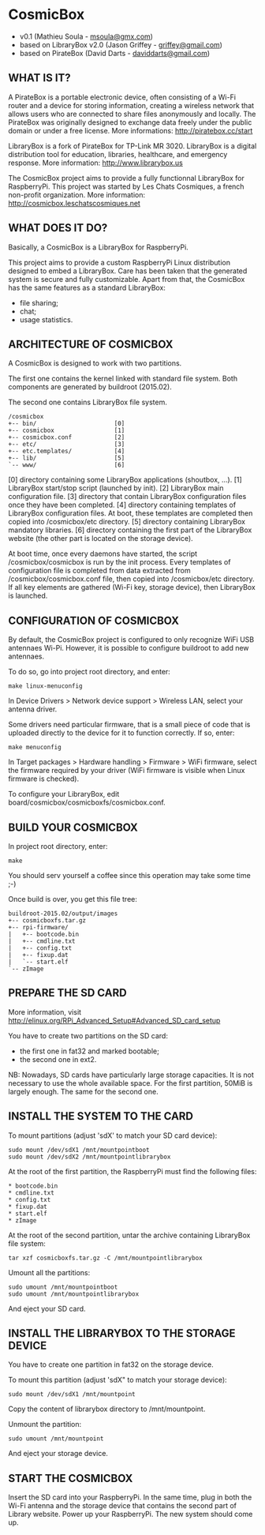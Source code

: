 # CosmicBox

* v0.1 (Mathieu Soula - msoula@gmx.com)
* based on LibraryBox v2.0 (Jason Griffey - griffey@gmail.com)
* based on PirateBox (David Darts - daviddarts@gmail.com)

## WHAT IS IT?

A PirateBox is a portable electronic device, often consisting of a Wi-Fi router
and a device for storing information, creating a wireless network that allows
users who are connected to share files anonymously and locally. The PirateBox
was originally designed to exchange data freely under the public domain or
under a free license.
More informations: http://piratebox.cc/start

LibraryBox is a fork of PirateBox for TP-Link MR 3020. LibraryBox is a digital
distribution tool for education, libraries, healthcare, and emergency response.
More information: http://www.librarybox.us

The CosmicBox project aims to provide a fully functionnal LibraryBox for
RaspberryPi. This project was started by Les Chats Cosmiques, a french
non-profit organization.
More information: http://cosmicbox.leschatscosmiques.net

## WHAT DOES IT DO?

Basically, a CosmicBox is a LibraryBox for RaspberryPi.

This project aims to provide a custom RaspberryPi Linux distribution designed
to embed a LibraryBox. Care has been taken that the generated system is secure
and fully customizable. Apart from that, the CosmicBox has the same features
as a standard LibraryBox:
 - file sharing;
 - chat;
 - usage statistics.

## ARCHITECTURE OF COSMICBOX

A CosmicBox is designed to work with two partitions.

The first one contains the kernel linked with standard file system. Both
components are generated by buildroot (2015.02).

The second one contains LibraryBox file system.

    /cosmicbox
    +-- bin/                      [0]
    +-- cosmicbox                 [1]
    +-- cosmicbox.conf            [2]
    +-- etc/                      [3]
    +-- etc.templates/            [4]
    +-- lib/                      [5]
    `-- www/                      [6]

[0] directory containing some LibraryBox applications (shoutbox, ...).
[1] LibraryBox start/stop script (launched by init).
[2] LibraryBox main configuration file.
[3] directory that contain LibraryBox configuration files once they have
    been completed.
[4] directory containing templates of LibraryBox configuration files. At boot,
    these templates are completed then copied into /cosmicbox/etc directory.
[5] directory containing LibraryBox mandatory libraries.
[6] directory containing the first part of the LibraryBox website (the other
    part is located on the storage device).

At boot time, once every daemons have started, the script /cosmicbox/cosmicbox
is run by the init process.
Every templates of configuration file is completed from data extracted from
/cosmicbox/cosmicbox.conf file, then copied into /cosmicbox/etc directory.
If all key elements are gathered (Wi-Fi key, storage device), then LibraryBox
is launched.

## CONFIGURATION OF COSMICBOX

By default, the CosmicBox project is configured to only recognize WiFi
USB antennaes Wi-Pi. However, it is possible to configure buildroot to
add new antennaes.

To do so, go into project root directory, and enter:

    make linux-menuconfig

In Device Drivers > Network device support > Wireless LAN, select your antenna
driver.

Some drivers need particular firmware, that is a small piece of code that is
uploaded directly to the device for it to function correctly. If so, enter:

    make menuconfig

In Target packages > Hardware handling > Firmware > WiFi firmware, select
the firmware required by your driver (WiFi firmware is visible when Linux
firmware is checked).

To configure your LibraryBox, edit board/cosmicbox/cosmicboxfs/cosmicbox.conf.

## BUILD YOUR COSMICBOX

In project root directory, enter:

    make

You should serv yourself a coffee since this operation may take some time ;-)

Once build is over, you get this file tree:

    buildroot-2015.02/output/images
    +-- cosmicboxfs.tar.gz
    +-- rpi-firmware/
    |   +-- bootcode.bin
    |   +-- cmdline.txt
    |   +-- config.txt
    |   +-- fixup.dat
    |   `-- start.elf
    `-- zImage

## PREPARE THE SD CARD

More information, visit
http://elinux.org/RPi_Advanced_Setup#Advanced_SD_card_setup

You have to create two partitions on the SD card:
 - the first one in fat32 and marked bootable;
 - the second one in ext2.

NB: Nowadays, SD cards have particularly large storage capacities. It is not
    necessary to use the whole available space.
    For the first partition, 50MiB is largely enough. The same for the second
    one.

## INSTALL THE SYSTEM TO THE CARD

To mount partitions (adjust 'sdX' to match your SD card device):

    sudo mount /dev/sdX1 /mnt/mountpointboot
    sudo mount /dev/sdX2 /mnt/mountpointlibrarybox

At the root of the first partition, the RaspberryPi must find the following
files:

    * bootcode.bin
    * cmdline.txt
    * config.txt
    * fixup.dat
    * start.elf
    * zImage

At the root of the second partition, untar the archive containing LibraryBox
file system:

    tar xzf cosmicboxfs.tar.gz -C /mnt/mountpointlibrarybox

Umount all the partitions:

    sudo umount /mnt/mountpointboot
    sudo umount /mnt/mountpointlibrarybox

And eject your SD card.

## INSTALL THE LIBRARYBOX TO THE STORAGE DEVICE

You have to create one partition in fat32 on the storage device.

To mount this partition (adjust 'sdX" to match your storage device):

    sudo mount /dev/sdX1 /mnt/mountpoint

Copy the content of librarybox directory to /mnt/mountpoint.

Unmount the partition:

    sudo umount /mnt/mountpoint

And eject your storage device.

## START THE COSMICBOX

Insert the SD card into your RaspberryPi. In the same time, plug in both the
Wi-Fi antenna and the storage device that contains the second part of
Library website. Power up your RaspberryPi. The new system should come up.
